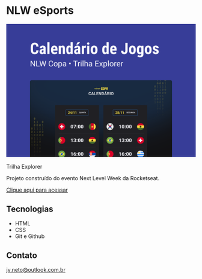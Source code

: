 # NLW eSports

![preview](/assets/capa.svg)

Trilha Explorer

Projeto construído do evento Next Level Week da Rocketseat.

[ Clique aqui para acessar](https://josevanderleineto.github.io/calendario-da-copa/)

## Tecnologias

- HTML
- CSS
- Git e Github

## Contato

jv.neto@outlook.com.br
